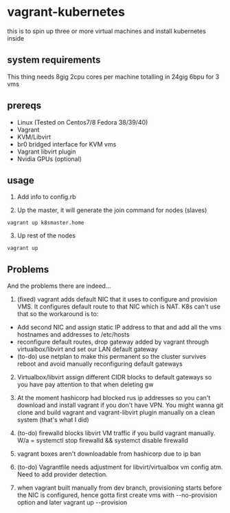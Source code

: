 # vagrant-kubernetes
this is to spin up three or more virtual machines and install kubernetes inside


## system requirements
This thing needs 8gig 2cpu cores per machine totalling in 24gig 6bpu for 3 vms

## prereqs
- Linux (Tested on Centos7/8 Fedora 38/39/40)
- Vagrant
- KVM/Libvirt
- br0 bridged interface for KVM vms
- Vagrant libvirt plugin
- Nvidia GPUs (optional)

## usage
1) Add info to config.rb

2) Up the master, it will generate the join command for nodes (slaves)

```
vagrant up k8smaster.home
```

3) Up rest of the nodes
```
vagrant up
```

## Problems

And the problems there are indeed... 

1) (fixed) vagrant adds default NIC that it uses to configure and provision VMS. It configures default route to that NIC which is NAT. K8s can't use that so the workaround is to: 
- Add second NIC and assign static IP address to that and add all the vms hostnames and addresses to /etc/hosts
- reconfigure default routes, drop gateway added by vagrant through virtualbox/libvirt and set our LAN default gateway
- (to-do) use netplan to make this permanent so the cluster survives reboot and avoid manually reconfiguring default gateways

2) Virtualbox/libvirt assign different CIDR blocks to default gateways so you have pay attention to that when deleting gw

3) At the moment hashicorp had blocked rus ip addresses so you can't download and install vagrant if you don't have VPN. You might wanna git clone and build vagrant and vagrant-libvirt plugin manually on a clean system (that's what I did)

4) (to-do) firewalld blocks libvirt VM traffic if you build vagrant manually. W/a = systemctl stop firewalld && systemct disable firewalld

5) vagrant boxes aren't downloadable from hashicorp due to ip ban

6) (to-do) Vagrantfile needs adjustment for libvirt/virtualbox vm config atm. Need to add provider detection.

7) when vagrant built manually from dev branch, provisioning starts before the NIC is configured, hence gotta first create vms with --no-provision option and later vagrant up --provision
